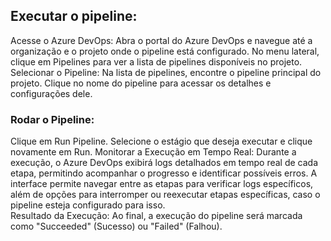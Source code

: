 ## Executar o pipeline:
   Acesse o Azure DevOps:
   Abra o portal do Azure DevOps e navegue até a organização e o projeto onde o pipeline está configurado.
   No menu lateral, clique em Pipelines para ver a lista de pipelines disponíveis no projeto.
   Selecionar o Pipeline:
   Na lista de pipelines, encontre o pipeline principal do projeto. 
   Clique no nome do pipeline para acessar os detalhes e configurações dele.</br>
 
### Rodar o Pipeline:
   Clique em Run Pipeline.
   Selecione o estágio que deseja executar e clique novamente em Run.
   Monitorar a Execução em Tempo Real:
   Durante a execução, o Azure DevOps exibirá logs detalhados em tempo real de cada etapa, permitindo acompanhar o progresso e identificar possíveis erros.
   A interface permite navegar entre as etapas para verificar logs específicos, além de opções para interromper ou reexecutar etapas específicas, caso o pipeline esteja configurado para isso.</br>
   Resultado da Execução:
   Ao final, a execução do pipeline será marcada como "Succeeded" (Sucesso) ou "Failed" (Falhou).

